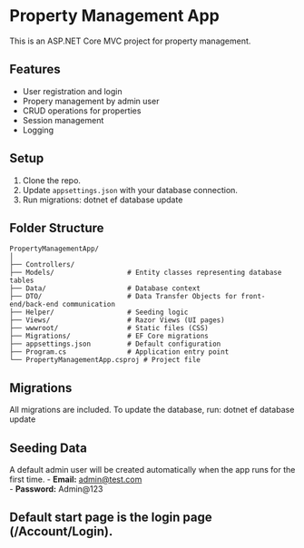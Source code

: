 # Property Management App
This is an ASP.NET Core MVC project for property management.

## Features
- User registration and login
- Propery management by admin user
- CRUD operations for properties
- Session management
- Logging

## Setup
1. Clone the repo.
2. Update `appsettings.json` with your database connection.
3. Run migrations:
    dotnet ef database update

## Folder Structure
    PropertyManagementApp/
    │
    ├── Controllers/             
    ├── Models/                  # Entity classes representing database tables
    ├── Data/                    # Database context
    ├── DTO/                     # Data Transfer Objects for front-end/back-end communication
    ├── Helper/                  # Seeding logic
    ├── Views/                   # Razor Views (UI pages)
    ├── wwwroot/                 # Static files (CSS)
    ├── Migrations/              # EF Core migrations
    ├── appsettings.json         # Default configuration
    ├── Program.cs               # Application entry point
    └── PropertyManagementApp.csproj # Project file

## Migrations
All migrations are included. To update the database, run:
    dotnet ef database update

## Seeding Data
A default admin user will be created automatically when the app runs for the first time.
    - **Email:** admin@test.com  
    - **Password:** Admin@123  

## Default start page is the login page (/Account/Login).